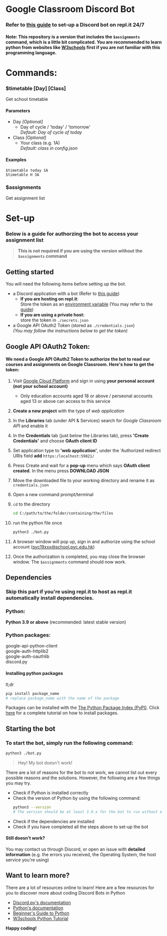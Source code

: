 # Google Classroom Discord Bot

### Refer to [this guide](https://mrma.gitbook.io/discordpersonalassistant/#task-1-set-up-siu-ying) to set-up a Discord bot on repl.it 24/7

#### Note: This repository is a version that includes the `$assignments` command, which is a little bit complicated. You are recommended to learn python from websites like [W3schools](https://w3schools.com/python) first if you are not familiar with this programming language.

# Commands:
### $timetable [Day] [Class]
Get school timetable
#### Parameters
- Day *[Optional]*  
  - Day of cycle / 'today' / 'tomorrow'  
  *Default: Day of cycle of today*
- Class *[Optional]*  
  - Your class (e.g. 1A)  
    *Default: class in config.json*

#### Examples
```
$timetable today 1A
$timetable H 3A
```

### $assignments 
Get assignment list

# Set-up
### Below is a guide for authorzing the bot to access your assignment list
> **This is not required if you are using the version without the `$assignments` command**

## Getting started
You will need the following items before setting up the bot.
- a Discord application with a bot (Refer to [this guide](https://mrma.gitbook.io/discordpersonalassistant/#task-1-set-up-siu-ying))
    - **If you are hosting on repl.it**:  
    Store the token as an [environment variable](https://docs.replit.com/programming-ide/storing-sensitive-information-environment-variables) (You may refer to the [guide]((https://mrma.gitbook.io/discordpersonalassistant/#task-1-set-up-siu-ying)))
    - **If you are using a private host:**  
    store the token in `./secrets.json`  
- a Google API OAuth2 Token (stored as `./credentials.json`)  
*(You may follow the instructions below to get the token)*


## Google API OAuth2 Token:
#### We need a Google API OAuth2 Token to authorize the bot to read our courses and assignments on Google Classroom.   Here's how to get the token:
1. Visit [Google Cloud Platform](https://console.cloud.google.com/) and sign in using **your personal account (not your school account)**
    - Only education accounts aged 18 or above / perseonal accounts aged 13 or above can access to this service
2. **Create a new project** with the type of *web application*
3. In the **Libraries** tab (under API & Services) search for *Google Classroom API* and enable it
4. In the **Credentials** tab (just below the Libraries tab), press **'Create Credentials'** and choose **OAuth client ID**
5. Set application type to **'web application'**, under the 'Authorized redirect URIs field **add** `https:/localhost:59821/`
6. Press Create and wait for a **pop-up** menu which says **OAuth client created**. In the menu press **DOWNLOAD JSON**
7. Move the downloaded file to your working directory and rename it as `credentials.json`
8. Open a new command prompt/terminal
9. `cd` to the directory  

    ```sh
    cd C:/path/to/the/folder/containing/the/files
    ```
10. run the python file once   

    ```sh
    python3 ./bot.py
    ```
11. A browser window will pop up, sign in and authorize using the school account (pyc19xxx@school.pyc.edu.hk)
12. Once the authorization is completed, you may close the browser window. The `$assignments` command should now work.


## Dependencies
### Skip this part if you're using repl.it to host as repl.it automatically install dependencies.  
### Python:
**Python 3.9 or above** (recommended: latest stable version)  
### Python packages:
google-api-python-client  
google-auth-httplib2  
google-auth-oauthlib  
discord.py
#### Installing python packages
tl;dr
```sh
pip install package_name
# replace package_name with the name of the package
```
Packages can be installed with the [The Python Package Index (PyPI)](https://pypi.org/). Click [here](https://packaging.python.org/en/latest/tutorials/installing-packages/) for a complete tutorial on how to install packages.

## Starting the bot
### To start the bot, simply run the following command:
```sh
python3 ./bot.py
```
> Hey! My bot doesn't work!  

There are a lot of reasons for the bot to not work, we cannot list out every possible reasons and the solutions. However, the following are a few things you may try.
- Check if Python is installed correctly
- Check the version of Python by using the following command:  
    ```sh
    python3 --version
    # The version should be at least 3.9.x for the bot to run without errors
    ```
- Check if the dependencies are installed
- Check if you have completed all the steps above to set-up the bot

#### Still doesn't work?
You may contact us through Discord, or open an issue with **detailed information** (e.g. the errors you received, the Operating System, the host service you're using)

## Want to learn more?
There are a lot of resources online to learn! Here are a few resources for you to discover more about coding Discord Bots in Python
- [Discord.py's documentation](https://discordpy.readthedocs.io/en/stable/)
- [Python's documentation](https://discordpy.readthedocs.io/en/stable/)
- [Beginner's Guide to Python](https://wiki.python.org/moin/BeginnersGuide)
- [W3schools Python Tutorial](https://www.w3schools.com/python/)

**Happy coding!**
